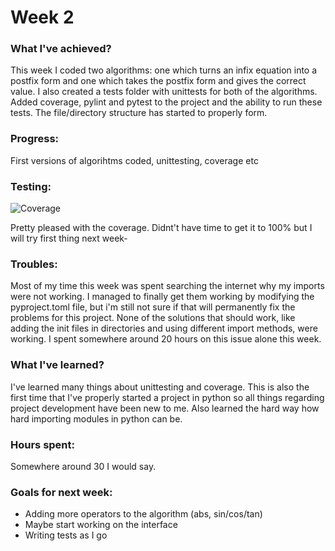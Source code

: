 # Week 2
### What I've achieved?
This week I coded two algorithms: one which turns an infix equation into a postfix form and one which takes the postfix form and gives the correct value.
I also created a tests folder with unittests for both of the algorithms. Added coverage, pylint and pytest to the project and the ability to run these tests. The file/directory structure has started to properly form.
### Progress:
First versions of algorihtms coded, unittesting, coverage etc
### Testing:
![Coverage](https://github.com/KalleHahl/tiralabra/blob/main/documentation/data/Screenshot%20from%202023-01-29%2020-43-46.png)

Pretty pleased with the coverage. Didnt't have time to get it to 100% but I will try first thing next week-
### Troubles: 
Most of my time this week was spent searching the internet why my imports were not working. I managed to finally get them working by modifying the pyproject.toml file, but i'm still not sure if that will permanently fix the problems for this project. None of the solutions that should work, like adding the init files in directories and using different import methods, were working. I spent somewhere around 20 hours on this issue alone this week.
### What I've learned?
I've learned many things about unittesting and coverage. This is also the first time that I've properly started a project in python so all things regarding project development have been new to me. Also learned the hard way how hard importing modules in python can be.
### Hours spent:
Somewhere around 30 I would say.
### Goals for next week:
- Adding more operators to the algorithm (abs, sin/cos/tan)
- Maybe start working on the interface
- Writing tests as I go
